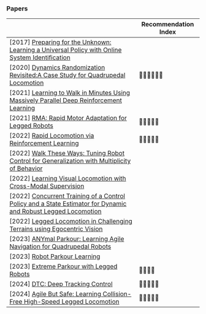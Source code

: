 ### Papers

|                                                              | Recommendation Index                       |
| ------------------------------------------------------------ | ------------------------------------------ |
| [2017] [Preparing for the Unknown: Learning a Universal Policy with Online System Identification](https://arxiv.org/abs/1702.02453) |                                            |
| [2020] [Dynamics Randomization Revisited:A Case Study for Quadrupedal Locomotion](https://arxiv.org/abs/2011.02404) | :star2::star2::star2::star2::star2::star2: |
| [2021] [Learning to Walk in Minutes Using Massively Parallel Deep Reinforcement Learning](https://arxiv.org/abs/2109.11978) |                                            |
| [2021] [RMA: Rapid Motor Adaptation for Legged Robots](https://arxiv.org/abs/2107.04034) | :star2::star2::star2::star2::star2:        |
| [2022] [Rapid Locomotion via Reinforcement Learning](https://arxiv.org/abs/2205.02824) | :star2::star2::star2::star2::star2:        |
| [2022] [Walk These Ways: Tuning Robot Control for Generalization with Multiplicity of Behavior](https://arxiv.org/abs/2212.03238) |                                            |
| [2022] [Learning Visual Locomotion with Cross-Modal Supervision](https://arxiv.org/abs/2211.03785) |                                            |
| [2022] [Concurrent Training of a Control Policy and a State Estimator for Dynamic and Robust Legged Locomotion](https://arxiv.org/abs/2202.05481) |                                            |
| [2022] [Legged Locomotion in Challenging Terrains using Egocentric Vision](https://arxiv.org/abs/2211.07638) |                                            |
| [2023] [ANYmal Parkour: Learning Agile Navigation for Quadrupedal Robots](https://arxiv.org/abs/2306.14874) |                                            |
| [2023] [Robot Parkour Learning](https://arxiv.org/abs/2309.05665) |                                            |
| [2023] [Extreme Parkour with Legged Robots](https://arxiv.org/abs/2309.14341) | :star2::star2::star2::star2:               |
| [2024] [DTC: Deep Tracking Control](https://www.science.org/doi/abs/10.1126/scirobotics.adh5401) | :star2::star2::star2::star2::star2:        |
| [2024] [Agile But Safe: Learning Collision-Free High-Speed Legged Locomotion](https://arxiv.org/abs/2401.17583) | :star2::star2::star2::star2::star2:        |


